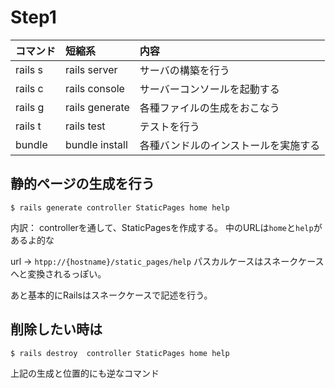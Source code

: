 # Step1

| コマンド | 短縮系         | 内容                                 |
| :------- | :------------- | :----------------------------------- |
| rails s  | rails server   | サーバの構築を行う                   |
| rails c  | rails console  | サーバーコンソールを起動する         |
| rails g  | rails generate | 各種ファイルの生成をおこなう         |
| rails t  | rails test     | テストを行う                         |
| bundle   | bundle install | 各種バンドルのインストールを実施する |

## 静的ページの生成を行う

`$ rails generate controller StaticPages home help`

内訳： controllerを通して、StaticPagesを作成する。 中のURLは`home`と`help`があるよ的な

url -> `htpp://{hostname}/static_pages/help` パスカルケースはスネークケースへと変換されるっぽい。

あと基本的にRailsはスネークケースで記述を行う。

## 削除したい時は

`$ rails destroy  controller StaticPages home help`

上記の生成と位置的にも逆なコマンド